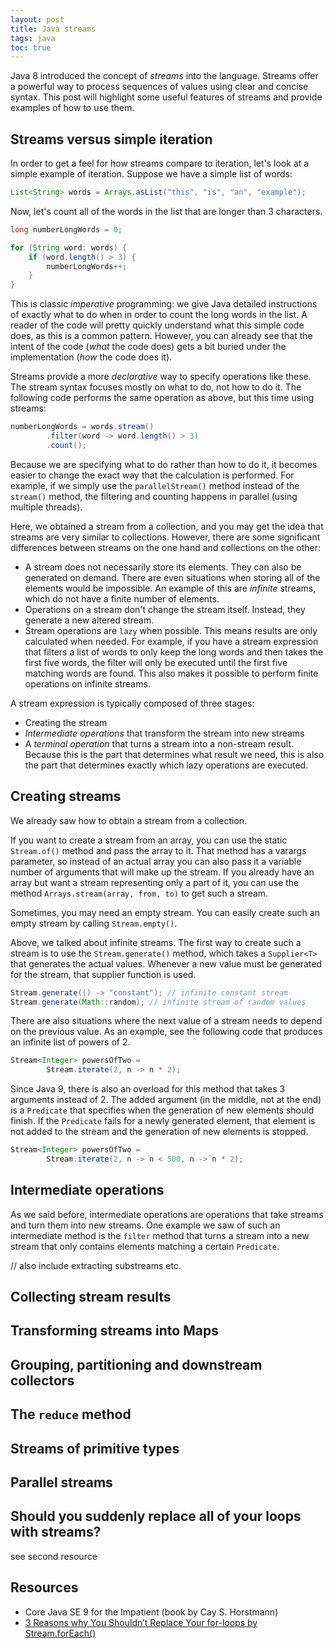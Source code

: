 ```yaml
---
layout: post
title: Java streams
tags: java
toc: true
---
```


Java 8 introduced the concept of *streams* into the language. Streams offer a powerful way to process sequences of values using clear and concise syntax. This post will highlight some useful features of streams and provide examples of how to use them.

## Streams versus simple iteration

In order to get a feel for how streams compare to iteration, let's look at a simple example of iteration. Suppose we have a simple list of words:

```java
List<String> words = Arrays.asList("this", "is", "an", "example");
```

Now, let's count all of the words in the list that are longer than 3 characters.

```java
long numberLongWords = 0;

for (String word: words) {
    if (word.length() > 3) {
        numberLongWords++;
    }
}
```

This is classic *imperative* programming: we give Java detailed instructions of exactly what to do when in order to count the long words in the list. A reader of the code will pretty quickly understand what this simple code does, as this is a common pattern. However, you can already see that the intent of the code (*what* the code does) gets a bit buried under the implementation (*how* the code does it).

Streams provide a more *declarative* way to specify operations like these. The stream syntax focuses mostly on what to do, not how to do it. The following code performs the same operation as above, but this time using streams:

```java
numberLongWords = words.stream()
        .filter(word -> word.length() > 3)
        .count();
```

Because we are specifying what to do rather than how to do it, it becomes easier to change the exact way that the calculation is performed. For example, if we simply use the `parallelStream()` method instead of the `stream()` method, the filtering and counting happens in parallel (using multiple threads).

Here, we obtained a stream from a collection, and you may get the idea that streams are very similar to collections. However, there are some significant differences between streams on the one hand and collections on the other:

- A stream does not necessarily store its elements. They can also be generated on demand. There are even situations when storing all of the elements would be impossible. An example of this are *infinite* streams, which do not have a finite number of elements.
- Operations on a stream don't change the stream itself. Instead, they generate a new altered stream.
- Stream operations are `lazy` when possible. This means results are only calculated when needed. For example, if you have a stream expression that filters a list of words to only keep the long words and then takes the first five words, the filter will only be executed until the first five matching words are found. This also makes it possible to perform finite operations on infinite streams.

A stream expression is typically composed of three stages:
- Creating the stream
- *Intermediate operations* that transform the stream into new streams
- A *terminal operation* that turns a stream into a non-stream result. Because this is the part that determines what result we need, this is also the part that determines exactly which lazy operations are executed.

## Creating streams

We already saw how to obtain a stream from a collection.

If you want to create a stream from an array, you can use the static `Stream.of()` method and pass the array to it. That method has a varargs parameter, so instead of an actual array you can also pass it a variable number of arguments that will make up the stream. If you already have an array but want a stream representing only a part of it, you can use the method `Arrays.stream(array, from, to)` to get such a stream.

Sometimes, you may need an empty stream. You can easily create such an empty stream by calling `Stream.empty()`.

Above, we talked about infinite streams. The first way to create such a stream is to use the `Stream.generate()` method, which takes a `Supplier<T>` that generates the actual values. Whenever a new value must be generated for the stream, that supplier function is used.

```java
Stream.generate(() -> "constant"); // infinite constant stream
Stream.generate(Math::random); // infinite stream of random values
```

There are also situations where the next value of a stream needs to depend on the previous value. As an example, see the following code that produces an infinite list of powers of 2.

```java
Stream<Integer> powersOfTwo = 
        Stream.iterate(2, n -> n * 2);
```

Since Java 9, there is also an overload for this method that takes 3 arguments instead of 2. The added argument (in the middle, not at the end) is a `Predicate` that specifies when the generation of new elements should finish. If the `Predicate` fails for a newly generated element, that element is not added to the stream and the generation of new elements is stopped.

```java
Stream<Integer> powersOfTwo = 
        Stream.iterate(2, n -> n < 500, n -> n * 2);
```

## Intermediate operations

As we said before, intermediate operations are operations that take streams and turn them into new streams. One example we saw of such an intermediate method is the `filter` method that turns a stream into a new stream that only contains elements matching a certain `Predicate`.

// also include extracting substreams etc.

## Collecting stream results

## Transforming streams into Maps

## Grouping, partitioning and downstream collectors

## The `reduce` method

## Streams of primitive types

## Parallel streams

## Should you suddenly replace all of your loops with streams?

see second resource

## Resources

- Core Java SE 9 for the Impatient (book by Cay S. Horstmann)
- [3 Reasons why You Shouldn’t Replace Your for-loops by Stream.forEach()](https://blog.jooq.org/2015/12/08/3-reasons-why-you-shouldnt-replace-your-for-loops-by-stream-foreach/)